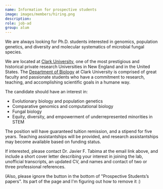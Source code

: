 ```yaml
---
name: Information for prospective students
image: images/members/hiring.png
description: 
role: job-ad
group: alum
---
```


We are always looking for Ph.D. students interested in genomics, population genetics, and diversity and molecular systematics of microbial fungal species. 

We are located at [Clark University](https://www.clarku.edu/), one of the most prestigious and historical private research Universities in New England and in the United States. The [Department of Biology](https://www.clarku.edu/departments/biology/) at Clark University is comprised of great faculty and passionate students who have a commitment to research, teaching, and accomplishing scientific goals in a humane way.

The candidate should have an interest in:

-	Evolutionary biology and population genetics
-	Comparative genomics and computational biology
-	Fungal biology
-	Equity, diversity, and empowerment of underrepresented minorities in STEM

The position will have guaranteed tuition remission, and a stipend for five years. Teaching assistantships will be provided, and research assistantships may become available based on funding status.

If interested, please contact Dr. Javier F. Tabima at the email link above, and include a short cover letter describing your interest in joining the lab, unofficial transcripts, an updated CV, and names and contact of two or three professional references.

(Also, please ignore the button in the bottom of "Prospective Students’s papers". Its part of the page and I'm figuring out how to remove it :) 
